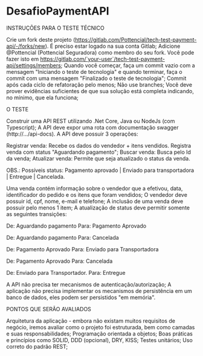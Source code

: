 # DesafioPaymentAPI

INSTRUÇÕES PARA O TESTE TÉCNICO

Crie um fork deste projeto (https://gitlab.com/Pottencial/tech-test-payment-api/-/forks/new). É preciso estar logado na sua conta Gitlab;
Adicione @Pottencial (Pottencial Seguradora) como membro do seu fork. Você pode fazer isto em  https://gitlab.com/`your-user`/tech-test-payment-api/settings/members;
Quando você começar, faça um commit vazio com a mensagem "Iniciando o teste de tecnologia" e quando terminar, faça o commit com uma mensagem "Finalizado o teste de tecnologia";
Commit após cada ciclo de refatoração pelo menos;
Não use branches;
Você deve prover evidências suficientes de que sua solução está completa indicando, no mínimo, que ela funciona;


O TESTE

Construir uma API REST utilizando .Net Core, Java ou NodeJs (com Typescript);
A API deve expor uma rota com documentação swagger (http://.../api-docs).
A API deve possuir 3 operações:

Registrar venda: Recebe os dados do vendedor + itens vendidos. Registra venda com status "Aguardando pagamento";
Buscar venda: Busca pelo Id da venda;
Atualizar venda: Permite que seja atualizado o status da venda.

OBS.: Possíveis status: Pagamento aprovado | Enviado para transportadora | Entregue | Cancelada.




Uma venda contém informação sobre o vendedor que a efetivou, data, identificador do pedido e os itens que foram vendidos;
O vendedor deve possuir id, cpf, nome, e-mail e telefone;
A inclusão de uma venda deve possuir pelo menos 1 item;
A atualização de status deve permitir somente as seguintes transições:

De: Aguardando pagamento Para: Pagamento Aprovado

De: Aguardando pagamento Para: Cancelada

De: Pagamento Aprovado Para: Enviado para Transportadora

De: Pagamento Aprovado Para: Cancelada

De: Enviado para Transportador. Para: Entregue



A API não precisa ter mecanismos de autenticação/autorização;
A aplicação não precisa implementar os mecanismos de persistência em um banco de dados, eles podem ser persistidos "em memória".


PONTOS QUE SERÃO AVALIADOS

Arquitetura da aplicação - embora não existam muitos requisitos de negócio, iremos avaliar como o projeto foi estruturada, bem como camadas e suas responsabilidades;
Programação orientada a objetos;
Boas práticas e princípios como SOLID, DDD (opcional), DRY, KISS;
Testes unitários;
Uso correto do padrão REST;
